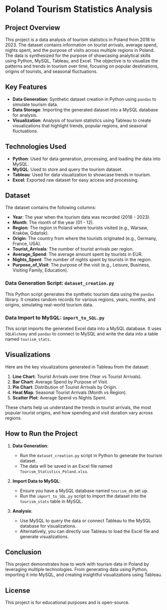 # Poland Tourism Statistics Analysis

## Project Overview

This project is a data analysis of tourism statistics in Poland from 2018 to 2023. The dataset contains information on tourist arrivals, average spend, nights spent, and the purpose of visits across multiple regions in Poland. The data is synthesized for the purpose of showcasing analytical skills using Python, MySQL, Tableau, and Excel. The objective is to visualize the patterns and trends in tourism over time, focusing on popular destinations, origins of tourists, and seasonal fluctuations.

## Key Features

- **Data Generation**: Synthetic dataset creation in Python using `pandas` to simulate tourism data.
- **Data Storage**: Importing the generated dataset into a MySQL database for analysis.
- **Visualization**: Analysis of tourism statistics using Tableau to create visualizations that highlight trends, popular regions, and seasonal fluctuations.

## Technologies Used

- **Python**: Used for data generation, processing, and loading the data into MySQL.
- **MySQL**: Used to store and query the tourism dataset.
- **Tableau**: Used for data visualization to showcase trends in tourism.
- **Excel**: Exported raw dataset for easy access and processing.

## Dataset

The dataset contains the following columns:
- **Year**: The year when the tourism data was recorded (2018 - 2023).
- **Month**: The month of the year (01 - 12).
- **Region**: The region in Poland where tourists visited (e.g., Warsaw, Kraków, Gdańsk).
- **Origin**: The country from where the tourists originated (e.g., Germany, France, USA).
- **Tourist_Arrivals**: The number of tourist arrivals per region.
- **Average_Spend**: The average amount spent by tourists in EUR.
- **Nights_Spent**: The number of nights spent by tourists in the region.
- **Purpose_of_Visit**: The purpose of the visit (e.g., Leisure, Business, Visiting Family, Education).

### Data Generation Script: `dataset_creation.py`
This Python script generates the synthetic tourism data using the `pandas` library. It creates random records for various regions, years, months, and origins, simulating real-world tourism data.

### Data Import to MySQL: `import_to_SQL.py`
This script imports the generated Excel data into a MySQL database. It uses `SQLAlchemy` and `pandas` to connect to MySQL and write the data into a table named `tourism_stats`.

## Visualizations

Here are the key visualizations generated in Tableau from the dataset:

1. **Line Chart**: Tourist Arrivals over time (Year vs Tourist Arrivals).
2. **Bar Chart**: Average Spend by Purpose of Visit.
3. **Pie Chart**: Distribution of Tourist Arrivals by Origin.
4. **Heat Map**: Seasonal Tourist Arrivals (Month vs Region).
5. **Scatter Plot**: Average Spend vs Nights Spent.

These charts help us understand the trends in tourist arrivals, the most popular tourist origins, and how spending and visit duration vary across regions.

## How to Run the Project

1. **Data Generation**:
   - Run the `dataset_creation.py` script in Python to generate the tourism dataset.
   - The data will be saved in an Excel file named `Tourism_Statistics_Poland.xlsx`.

2. **Import Data to MySQL**:
   - Ensure you have a MySQL database named `tourism_db` set up.
   - Run the `import_to_SQL.py` script to import the dataset into the `tourism_stats` table in MySQL.

3. **Analysis**:
   - Use MySQL to query the data or connect Tableau to the MySQL database for visualizations.
   - Alternatively, you can directly use Tableau to load the Excel file and generate visualizations.

## Conclusion

This project demonstrates how to work with tourism data in Poland by leveraging multiple technologies. From generating data using Python, importing it into MySQL, and creating insightful visualizations using Tableau.

## License

This project is for educational purposes and is open-source.
